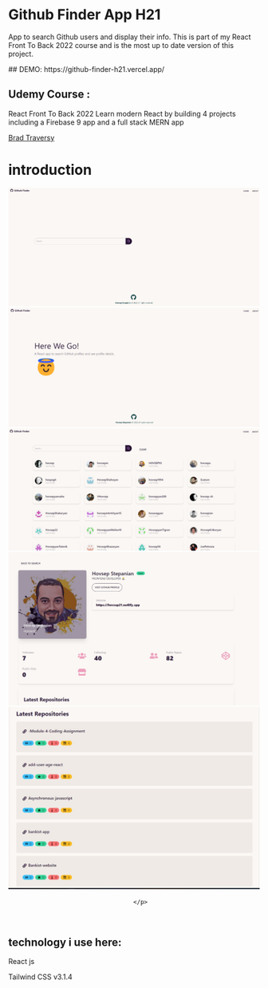 <h1 style="text-align: "center"; style="font-weight: bold;">Github Finder App H21 </h1>
<p>App to search Github users and display their info. This is part of my React Front To Back 2022 course and is the most up to date version of this project.</p>
## DEMO:
https://github-finder-h21.vercel.app/

## Udemy Course :

<p>React Front To Back 2022
Learn modern React by building 4 projects including a Firebase 9 app and a full stack MERN app<br>
</p>
                                                                    
<p><a href="https://www.udemy.com/course/react-front-to-back-2022/">Brad Traversy</a> <br> 

<h1>introduction</h1>

![image!](./public/screen/1.jpg)
![image!](./public/screen/2.jpg)
![image!](./public/screen/3.jpg)
![image!](./public/screen/4.jpg)
![image!](./public/screen/5.jpg)

                                       </p>



<br> <h2>technology i use here:</h2>

<p>React js</p>
<p> Tailwind CSS v3.1.4</p>
